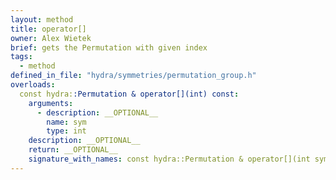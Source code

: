 ```yaml
---
layout: method
title: operator[]
owner: Alex Wietek
brief: gets the Permutation with given index
tags:
  - method
defined_in_file: "hydra/symmetries/permutation_group.h"
overloads:
  const hydra::Permutation & operator[](int) const:
    arguments:
      - description: __OPTIONAL__
        name: sym
        type: int
    description: __OPTIONAL__
    return: __OPTIONAL__
    signature_with_names: const hydra::Permutation & operator[](int sym) const
---
```

